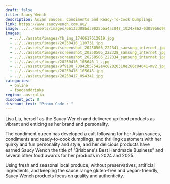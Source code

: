 ```yaml
---
draft: false
title: Saucy Wench
description: Asian Sauces, Condiments and Ready-To-Cook Dumplings
link: https://www.saucywench.com.au/
image: ../../assets/images/66133d08bd39025bba4ac047_1024x862-0d059b6d981dddd5d04d62df4f0240a1.jpeg
images:
  - ../../assets/images/fb_img_1746617612819.jpg
  - ../../assets/images/20250416_110731.jpg
  - ../../assets/images/screenshot_20250506_222341_samsung_internet.jpg
  - ../../assets/images/screenshot_20250506_222328_samsung_internet.jpg
  - ../../assets/images/screenshot_20250506_222334_samsung_internet.jpg
  - ../../assets/images/20250416_105646_1_.jpg
  - ../../assets/images/9f9188_70942b57542e4c82820310e266c84041~mv2.jpg
  - ../../assets/images/20250416_105646.jpg
  - ../../assets/images/20250417_094341.jpg
categories:
  - online
  - foodanddrinks
region: australia
discount_pct: 0
discount_text: "Promo Code : "
---
```

Lisa Liu, herself as the Saucy Wench and delivered up food products as vibrant and enticing as her brand and personality.

The condiment queen has developed a cult following for her Asian sauces, condiments and ready-to-cook dumplings, and thrilling customers with her quirky and fun personality and style, and her delicious products have earned Saucy Wench the title of "Brisbane's Best Handmade Business" and several other food awards for her products in 2024 and 2025.

Using fresh and seasonal local produce, without preservatives, artificial ingredients, and keeping the sauce range gluten-free and vegan-friendly, Saucy Wench products focus on quality and authenticity.
